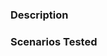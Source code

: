 <!--

Thank you for contributing to the Firebase community! Please fill out the form below.

Run the linter and test suite
==============================
Run `npm test` to make sure your changes compile properly and the tests all pass on your local machine. We've hooked up this repo with continuous integration to double check those things for you.

-->

### Description

<!-- 
Are you fixing a bug? Implementing a new feature? Make sure we have the context around your change. Link to other relevant issues or pull requests. 

Please link the internal bug number if applicable here too.
-->

### Scenarios Tested

<!-- 

Write a list of all the user journeys and edge cases you've tested. 

At a minimum this should mean that you've run the code locally via 

npx ts-node --esm=true  path/to/adapter/build/.../@apphosting/adapter${adapter name}/src/bin/build.ts

For more complex changes testing with the buildpacks (https://github.com/GoogleCloudPlatform/buildpacks) + verdaccio setup from this pr https://github.com/FirebaseExtended/firebase-framework-tools/pull/170 
is recommended to make everything works end to end

-->
